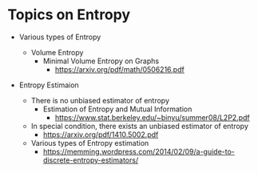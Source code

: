 # Topics on Entropy

* Various types of Entropy
  * Volume Entropy
    * Minimal Volume Entropy on Graphs
      * https://arxiv.org/pdf/math/0506216.pdf

* Entropy Estimaion
  * There is no unbiased estimator of entropy
    * Estimation of Entropy and Mutual Information
      * https://www.stat.berkeley.edu/~binyu/summer08/L2P2.pdf
  * In special condition, there exists an unbiased estimator of entropy
    * https://arxiv.org/pdf/1410.5002.pdf
  * Various types of Entropy estimation
    * https://memming.wordpress.com/2014/02/09/a-guide-to-discrete-entropy-estimators/
